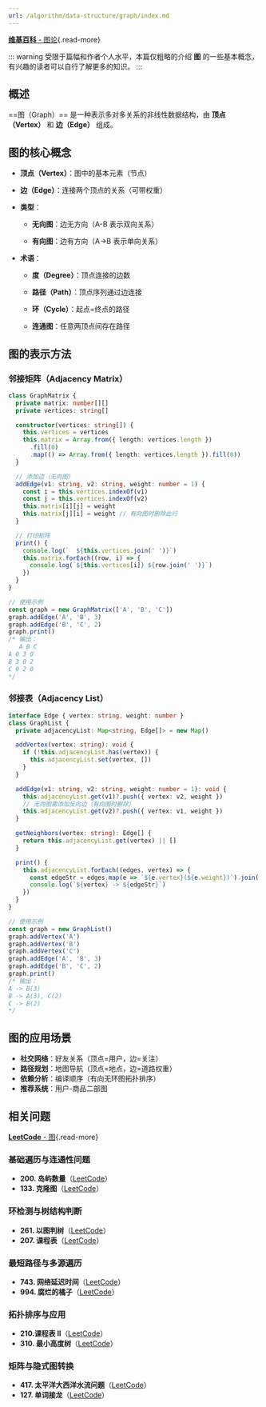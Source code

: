 ```yaml
---
url: /algorithm/data-structure/graph/index.md
---
```

[**维基百科** - 图论](https://zh.wikipedia.org/wiki/%E5%9B%BE%E8%AE%BA){.read-more}

::: warning 受限于篇幅和作者个人水平，本篇仅粗略的介绍 **图** 的一些基本概念，有兴趣的读者可以自行了解更多的知识。
:::

## 概述

\==图（Graph）== 是一种表示多对多关系的非线性数据结构，由 **顶点（Vertex）** 和 **边（Edge）** 组成。

## 图的核心概念

* **顶点（Vertex）**：图中的基本元素（节点）

* **边（Edge）**：连接两个顶点的关系（可带权重）

* **类型**：

  * **无向图**：边无方向（A-B 表示双向关系）

  * **有向图**：边有方向（A→B 表示单向关系）

* **术语**：

  * **度（Degree）**：顶点连接的边数

  * **路径（Path）**：顶点序列通过边连接

  * **环（Cycle）**：起点=终点的路径

  * **连通图**：任意两顶点间存在路径

## 图的表示方法

### 邻接矩阵（Adjacency Matrix）

```ts
class GraphMatrix {
  private matrix: number[][]
  private vertices: string[]

  constructor(vertices: string[]) {
    this.vertices = vertices
    this.matrix = Array.from({ length: vertices.length })
      .fill(0)
      .map(() => Array.from({ length: vertices.length }).fill(0))
  }

  // 添加边（无向图）
  addEdge(v1: string, v2: string, weight: number = 1) {
    const i = this.vertices.indexOf(v1)
    const j = this.vertices.indexOf(v2)
    this.matrix[i][j] = weight
    this.matrix[j][i] = weight // 有向图时删除此行
  }

  // 打印矩阵
  print() {
    console.log(`  ${this.vertices.join(' ')}`)
    this.matrix.forEach((row, i) => {
      console.log(`${this.vertices[i]} ${row.join(' ')}`)
    })
  }
}

// 使用示例
const graph = new GraphMatrix(['A', 'B', 'C'])
graph.addEdge('A', 'B', 3)
graph.addEdge('B', 'C', 2)
graph.print()
/* 输出：
   A B C
A 0 3 0
B 3 0 2
C 0 2 0
*/
```

### 邻接表（Adjacency List）

```ts
interface Edge { vertex: string, weight: number }
class GraphList {
  private adjacencyList: Map<string, Edge[]> = new Map()

  addVertex(vertex: string): void {
    if (!this.adjacencyList.has(vertex)) {
      this.adjacencyList.set(vertex, [])
    }
  }

  addEdge(v1: string, v2: string, weight: number = 1): void {
    this.adjacencyList.get(v1)?.push({ vertex: v2, weight })
    // 无向图需添加反向边（有向图时删除）
    this.adjacencyList.get(v2)?.push({ vertex: v1, weight })
  }

  getNeighbors(vertex: string): Edge[] {
    return this.adjacencyList.get(vertex) || []
  }

  print() {
    this.adjacencyList.forEach((edges, vertex) => {
      const edgeStr = edges.map(e => `${e.vertex}(${e.weight})`).join(', ')
      console.log(`${vertex} -> ${edgeStr}`)
    })
  }
}

// 使用示例
const graph = new GraphList()
graph.addVertex('A')
graph.addVertex('B')
graph.addVertex('C')
graph.addEdge('A', 'B', 3)
graph.addEdge('B', 'C', 2)
graph.print()
/* 输出：
A -> B(3)
B -> A(3), C(2)
C -> B(2)
*/
```

## 图的应用场景

* **社交网络**：好友关系（顶点=用户，边=关注）
* **路径规划**：地图导航（顶点=地点，边=道路权重）
* **依赖分析**：编译顺序（有向无环图拓扑排序）
* **推荐系统**：用户-商品二部图

## 相关问题

[**LeetCode** - 图](https://leetcode.cn/problem-list/graph/){.read-more}

### 基础遍历与连通性问题

* **200. 岛屿数量**（[LeetCode](https://leetcode.cn/problems/number-of-islands/)）
* **133. 克隆图**（[LeetCode](https://leetcode.cn/problems/clone-graph/)）

### 环检测与树结构判断

* **261. 以图判树**（[LeetCode](https://leetcode.cn/problems/graph-valid-tree/)）
* **207. 课程表**（[LeetCode](https://leetcode.cn/problems/course-schedule/)）

### 最短路径与多源遍历

* **743. 网络延迟时间**（[LeetCode](https://leetcode.cn/problems/network-delay-time/)）
* **994. 腐烂的橘子**（[LeetCode](https://leetcode.cn/problems/oranges-rotting/)）

### 拓扑排序与应用

* **210.课程表 II**（[LeetCode](https://leetcode.cn/problems/course-schedule-ii/)）
* **310. 最小高度树**（[LeetCode](https://leetcode.cn/problems/minimum-height-trees/)）

### 矩阵与隐式图转换

* **417. 太平洋大西洋水流问题**（[LeetCode](https://leetcode.cn/problems/pacific-atlantic-water-flow/)）
* **127. 单词接龙**（[LeetCode](https://leetcode.cn/problems/word-ladder/)）
